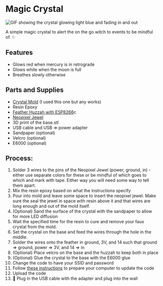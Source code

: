 # Magic Crystal

![GIF showing the crystal glowing light blue and fading in and out](https://user-images.githubusercontent.com/33750/52889920-36ea9a00-3150-11e9-95f0-5323143d6b6e.gif)

A simple magic crystal to alert the on the go witch to events to be mindful of. :sparkles:

## Features

* Glows red when mercury is in retrograde
* Glows white when the moon is full
* Breathes slowly otherwise

## Parts and Supplies

* [Crystal Mold](https://www.amazon.com/Quartz-Crystal-Soap-Candle-Mold/dp/B01MDUXPK4) (I used this one but any works)
* Resin Epoxy
* [Feather Huzzah with ESP8266](https://www.adafruit.com/product/2821)c
* [Neopixel Jewel](https://www.adafruit.com/product/2226) 
* 3D print of the base.stl
* USB cable and USB => power adapter
* Sandpaper (optional)
* Velcro (optional)
* E6000 (optional)

## Process: 

1. Solder 3 wires to the pins of the Neopixel Jewel (power, ground, in) - either use separate colors for these or be mindful of which goes to which and mark with tape. Either way you will need some way to tell them apart. 
2. Mix the resin epoxy based on what the instructions specify 
3. Pour into mold and leave some space to insert the neopixel jewel. Make sure the seal the jewel in space with resin above it and that wires are long enough and out of the mold itself. 
4. (Optional) Sand the surface of the crystal with the sandpaper to allow for more LED diffusion
5. Wait the specified time for the resin to cure and remove your faux crystal from the mold.
6. Set the crystal on the base and feed the wires through the hole in the middle. 
7. Solder the wires onto the feather in ground, 3V, and 14 such that ground => ground, power => 3V, and 14 => in
8. (Optional) Place velcro on the base and the huzzah to keep both in place
9. (Optional) Glue the crystal to the base with the E6000 glue
10. Change the code to have your SSID and password
11. Follow [these instructions](https://learn.adafruit.com/adafruit-feather-huzzah-esp8266/using-arduino-ide) to prepare your computer to update the code
11. Upload the code 
12. :tada: Plug in the USB cable with the adapter and plug into the wall
